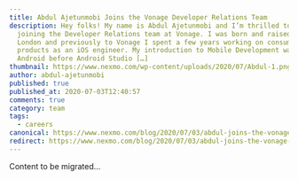 ```yaml
---
title: Abdul Ajetunmobi Joins the Vonage Developer Relations Team
description: Hey folks! My name is Abdul Ajetunmobi and I’m thrilled to be
  joining the Developer Relations team at Vonage. I was born and raised in South
  London and previously to Vonage I spent a few years working on consumer
  products as an iOS engineer. My introduction to Mobile Development was with
  Android before Android Studio […]
thumbnail: https://www.nexmo.com/wp-content/uploads/2020/07/Abdul-1.png
author: abdul-ajetunmobi
published: true
published_at: 2020-07-03T12:40:57
comments: true
category: team
tags:
  - careers
canonical: https://www.nexmo.com/blog/2020/07/03/abdul-joins-the-vonage-developer-relations-team
redirect: https://www.nexmo.com/blog/2020/07/03/abdul-joins-the-vonage-developer-relations-team
---
```

Content to be migrated...
